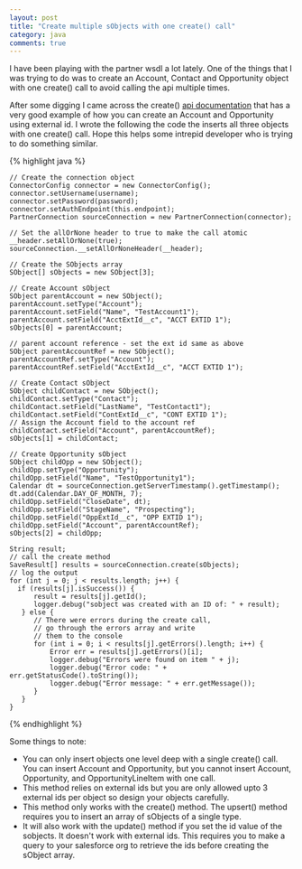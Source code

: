 ```yaml
---
layout: post
title: "Create multiple sObjects with one create() call"
category: java
comments: true
---
```


I have been playing with the partner wsdl a lot lately. One of the things that I was trying to do was to create an Account,
Contact and Opportunity object with one create() call to avoid calling the api multiple times.

After some digging I came across the create() [api documentation][apidoc] that has a very good example of how you can create an Account and Opportunity using external id.
I wrote the following the code the inserts all three objects with one create() call. Hope this helps some intrepid developer who is trying to do something similar.

{% highlight java %}

    // Create the connection object
    ConnectorConfig connector = new ConnectorConfig();
    connector.setUsername(username);
    connector.setPassword(password);
    connector.setAuthEndpoint(this.endpoint);
    PartnerConnection sourceConnection = new PartnerConnection(connector);

    // Set the allOrNone header to true to make the call atomic
    __header.setAllOrNone(true);
    sourceConnection.__setAllOrNoneHeader(__header);

    // Create the SObjects array	
    SObject[] sObjects = new SObject[3];
		
    // Create Account sObject
	SObject parentAccount = new SObject();
	parentAccount.setType("Account"); 
	parentAccount.setField("Name", "TestAccount1");
	parentAccount.setField("AcctExtId__c", "ACCT EXTID 1");
	sObjects[0] = parentAccount;

    // parent account reference - set the ext id same as above
	SObject parentAccountRef = new SObject();
	parentAccountRef.setType("Account");
	parentAccountRef.setField("AcctExtId__c", "ACCT EXTID 1");

	// Create Contact sObject
	SObject childContact = new SObject();
	childContact.setType("Contact"); 
	childContact.setField("LastName", "TestContact1");
    childContact.setField("ContExtId__c", "CONT EXTID 1");
    // Assign the Account field to the account ref
	childContact.setField("Account", parentAccountRef);
	sObjects[1] = childContact;

	// Create Opportunity sObject
	SObject childOpp = new SObject();
	childOpp.setType("Opportunity");
    childOpp.setField("Name", "TestOpportunity1");
    Calendar dt = sourceConnection.getServerTimestamp().getTimestamp();
    dt.add(Calendar.DAY_OF_MONTH, 7);
    childOpp.setField("CloseDate", dt);
    childOpp.setField("StageName", "Prospecting");
    childOpp.setField("OppExtId__c", "OPP EXTID 1");
    childOpp.setField("Account", parentAccountRef);
	sObjects[2] = childOpp;

    String result;
    // call the create method
	SaveResult[] results = sourceConnection.create(sObjects);
    // log the output
	for (int j = 0; j < results.length; j++) {
      if (results[j].isSuccess()) {
          result = results[j].getId();
          logger.debug("sobject was created with an ID of: " + result);
       } else {
          // There were errors during the create call,
          // go through the errors array and write
          // them to the console
          for (int i = 0; i < results[j].getErrors().length; i++) {
              Error err = results[j].getErrors()[i];
              logger.debug("Errors were found on item " + j);
              logger.debug("Error code: " + err.getStatusCode().toString());
              logger.debug("Error message: " + err.getMessage());
          }
       }
    }
{% endhighlight %}

Some things to note:

* You can only insert objects one level deep with a single create() call. You can insert Account and Opportunity, but you cannot insert
Account, Opportunity, and OpportunityLineItem with one call. 
* This method relies on external ids but you are only allowed upto 3 external ids per object so design your objects carefully.
* This method only works with the create() method. The upsert() method requires you to insert an array of sObjects of a single type. 
* It will also work with the update() method if you set the id value of the sobjects. It doesn't work with external ids. This requires you to make a query to 
your salesforce org to retrieve the ids before creating the sObject array.


[apidoc]: http://www.salesforce.com/us/developer/docs/api/Content/sforce_api_calls_create.htm
